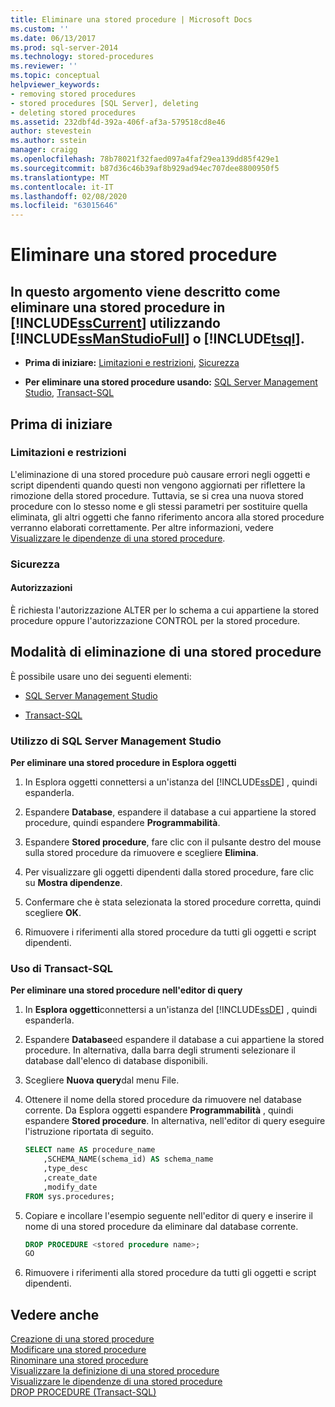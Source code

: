 ```yaml
---
title: Eliminare una stored procedure | Microsoft Docs
ms.custom: ''
ms.date: 06/13/2017
ms.prod: sql-server-2014
ms.technology: stored-procedures
ms.reviewer: ''
ms.topic: conceptual
helpviewer_keywords:
- removing stored procedures
- stored procedures [SQL Server], deleting
- deleting stored procedures
ms.assetid: 232dbf4d-392a-406f-af3a-579518cd8e46
author: stevestein
ms.author: sstein
manager: craigg
ms.openlocfilehash: 78b78021f32faed097a4faf29ea139dd85f429e1
ms.sourcegitcommit: b87d36c46b39af8b929ad94ec707dee8800950f5
ms.translationtype: MT
ms.contentlocale: it-IT
ms.lasthandoff: 02/08/2020
ms.locfileid: "63015646"
---
```

# <a name="delete-a-stored-procedure"></a>Eliminare una stored procedure
    
##  <a name="Top"></a> In questo argomento viene descritto come eliminare una stored procedure in [!INCLUDE[ssCurrent](../../includes/sscurrent-md.md)] utilizzando [!INCLUDE[ssManStudioFull](../../includes/ssmanstudiofull-md.md)] o [!INCLUDE[tsql](../../includes/tsql-md.md)].  
  
-   **Prima di iniziare:**  [Limitazioni e restrizioni](#Restrictions), [Sicurezza](#Security)  
  
-   **Per eliminare una stored procedure usando:**  [SQL Server Management Studio](#SSMSProcedure), [Transact-SQL](#TsqlProcedure)  
  
##  <a name="BeforeYouBegin"></a> Prima di iniziare  
  
###  <a name="Restrictions"></a> Limitazioni e restrizioni  
 L'eliminazione di una stored procedure può causare errori negli oggetti e script dipendenti quando questi non vengono aggiornati per riflettere la rimozione della stored procedure. Tuttavia, se si crea una nuova stored procedure con lo stesso nome e gli stessi parametri per sostituire quella eliminata, gli altri oggetti che fanno riferimento ancora alla stored procedure verranno elaborati correttamente. Per altre informazioni, vedere [Visualizzare le dipendenze di una stored procedure](view-the-dependencies-of-a-stored-procedure.md).  
  
###  <a name="Security"></a> Sicurezza  
  
####  <a name="Permissions"></a> Autorizzazioni  
 È richiesta l'autorizzazione ALTER per lo schema a cui appartiene la stored procedure oppure l'autorizzazione CONTROL per la stored procedure.  
  
##  <a name="Procedures"></a> Modalità di eliminazione di una stored procedure  
 È possibile usare uno dei seguenti elementi:  
  
-   [SQL Server Management Studio](#SSMSProcedure)  
  
-   [Transact-SQL](#TsqlProcedure)  
  
###  <a name="SSMSProcedure"></a> Utilizzo di SQL Server Management Studio  
 **Per eliminare una stored procedure in Esplora oggetti**  
  
1.  In Esplora oggetti connettersi a un'istanza del [!INCLUDE[ssDE](../../includes/ssde-md.md)] , quindi espanderla.  
  
2.  Espandere **Database**, espandere il database a cui appartiene la stored procedure, quindi espandere **Programmabilità**.  
  
3.  Espandere **Stored procedure**, fare clic con il pulsante destro del mouse sulla stored procedure da rimuovere e scegliere **Elimina**.  
  
4.  Per visualizzare gli oggetti dipendenti dalla stored procedure, fare clic su **Mostra dipendenze**.  
  
5.  Confermare che è stata selezionata la stored procedure corretta, quindi scegliere **OK**.  
  
6.  Rimuovere i riferimenti alla stored procedure da tutti gli oggetti e script dipendenti.  
  
###  <a name="TsqlProcedure"></a> Uso di Transact-SQL  
 **Per eliminare una stored procedure nell'editor di query**  
  
1.  In **Esplora oggetti**connettersi a un'istanza del [!INCLUDE[ssDE](../../includes/ssde-md.md)] , quindi espanderla.  
  
2.  Espandere **Database**ed espandere il database a cui appartiene la stored procedure. In alternativa, dalla barra degli strumenti selezionare il database dall'elenco di database disponibili.  
  
3.  Scegliere **Nuova query**dal menu File.  
  
4.  Ottenere il nome della stored procedure da rimuovere nel database corrente. Da Esplora oggetti espandere **Programmabilità** , quindi espandere **Stored procedure**. In alternativa, nell'editor di query eseguire l'istruzione riportata di seguito.  
  
    ```sql  
    SELECT name AS procedure_name   
        ,SCHEMA_NAME(schema_id) AS schema_name  
        ,type_desc  
        ,create_date  
        ,modify_date  
    FROM sys.procedures;  
    ```  
  
5.  Copiare e incollare l'esempio seguente nell'editor di query e inserire il nome di una stored procedure da eliminare dal database corrente.  
  
    ```sql  
    DROP PROCEDURE <stored procedure name>;  
    GO  
    ```  
  
6.  Rimuovere i riferimenti alla stored procedure da tutti gli oggetti e script dipendenti.  
  
## <a name="see-also"></a>Vedere anche  
 [Creazione di una stored procedure](create-a-stored-procedure.md)   
 [Modificare una stored procedure](modify-a-stored-procedure.md)   
 [Rinominare una stored procedure](rename-a-stored-procedure.md)   
 [Visualizzare la definizione di una stored procedure](view-the-definition-of-a-stored-procedure.md)   
 [Visualizzare le dipendenze di una stored procedure](view-the-dependencies-of-a-stored-procedure.md)   
 [DROP PROCEDURE &#40;Transact-SQL&#41;](/sql/t-sql/statements/drop-procedure-transact-sql)  
  
  
